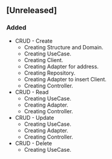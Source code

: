 ## [Unreleased]
### Added
- CRUD - Create
    - Creating Structure and Domain.
    - Creating UseCase.
    - Creating Client.
    - Creating Adapter for address.
    - Creating Repository.
    - Creating Adapter to insert Client.
    - Creating Controller.
- CRUD - Read
    - Creating UseCase.
    - Creating Adapter.
    - Creating Controller.
- CRUD - Update
    - Creating UseCase.
    - Creating Adapter.
    - Creating Controller.
- CRUD - Delete
    - Creating UseCase.